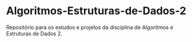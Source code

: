 # Algoritmos-Estruturas-de-Dados-2
Repositório para os estudos e projetos da disciplina de Algoritmos e Estruturas de Dados 2.

